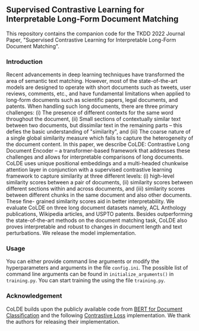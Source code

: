 ## Supervised Contrastive Learning for Interpretable Long-Form Document Matching

This repository contains the companion code for the TKDD 2022 Journal Paper, "Supervised Contrastive Learning for Interpretable Long-Form Document Matching".

### Introduction

Recent advancements in deep learning techniques have transformed the area of semantic text matching. However, most of the state-of-the-art models are designed to operate with short documents such as tweets, user reviews, comments, etc., and have fundamental limitations when applied to long-form documents such as scientific papers, legal documents, and patents. When handling such long documents, there are three primary challenges: (i) The presence of different contexts for the same word throughout the document, (ii) Small sections of contextually similar text between two documents, but dissimilar text in the remaining parts – this defies the basic understanding of "similarity", and (iii) The coarse nature of a single global similarity measure which fails to capture the heterogeneity of the document content. In this paper, we describe CoLDE: Contrastive Long Document Encoder – a transformer-based framework that addresses these challenges and allows for interpretable comparisons of long documents. CoLDE uses unique positional embeddings and a multi-headed chunkwise attention layer in conjunction with a supervised contrastive learning framework to capture similarity at three different levels: (i) high-level similarity scores between a pair of documents, (ii) similarity scores between different sections within and across documents, and (iii) similarity scores between different chunks in the same document and also other documents. These fine-
grained similarity scores aid in better interpretability. We evaluate CoLDE on three long document datasets namely, ACL Anthology publications, Wikipedia articles, and USPTO patents. Besides outperforming the state-of-the-art methods on the document matching task, CoLDE also proves interpretable and robust to changes in document length and text perturbations. We release the model implementation.

### Usage

You can either provide command line arguments or modify the hyperparameters and arguments in the file `config.ini`. The possible list of command line arguments can be found in `initialize_arguments()` in `training.py`. You can start training the using the file `training.py`.


### Acknowledgement

CoLDE builds upon the publicly available code from [BERT for Document Classification](https://github.com/AndriyMulyar/bert_document_classification) and the following [Contrastive Loss](https://github.com/tteepe/GaitGraph/blob/main/src/losses.py) implementation. We thank the authors for releasing their implementation.


